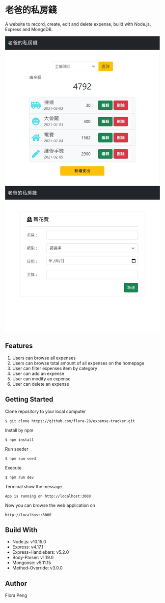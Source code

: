 # 老爸的私房錢
A website to record, create, edit and delete expense, build with Node.js, Express and MongoDB.

![index-img](https://raw.githubusercontent.com/flora-28/expense-tracker/dfad73bd84c15c9d30a68e4a57abc15899ea43ce/public/photos/index-img.jpg)
![create-img](https://raw.githubusercontent.com/flora-28/expense-tracker/dfad73bd84c15c9d30a68e4a57abc15899ea43ce/public/photos/new-img.jpg)

## Features
1. Users can browse all expenses
2. Users can browse total amount of all expenses on the homepage
3. User can filter expenses item by category
4. User can add an expense
5. User can modify an expense
6. User can delete an expense

## Getting Started
Clone repository to your local computer
```
$ git clone https://github.com/flora-28/expense-tracker.git
```
Install by npm
```
$ npm install
```
Run seeder
```
$ npm run seed
```
Execute
```
$ npm run dev 
```
Terminal show the message
```
App is running on http://localhost:3000
```
Now you can browse the web application on
```
http://localhost:3000
```
## Build With
+ Node.js: v10.15.0
+ Express: v4.17.1
+ Express-Handlebars: v5.2.0
+ Body-Parser: v1.19.0
+ Mongoose: v5.11.15
+ Method-Override: v3.0.0

## Author
Flora Peng